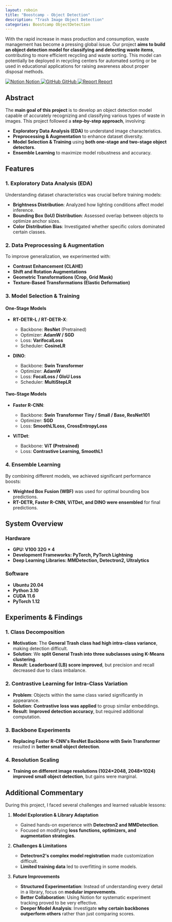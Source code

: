 ```yaml
---
layout: roboin
title: "Boostcamp - Object Detection"
description: "Trash Image Object Detection"
categories: Boostcamp ObjectDetection
---
```


With the rapid increase in mass production and consumption, waste management has become a pressing global issue. Our project **aims to build an object detection model for classifying and detecting waste items**, contributing to more efficient recycling and waste sorting. This model can potentially be deployed in recycling centers for automated sorting or be used in educational applications for raising awareness about proper disposal methods.

<div class="btn-row">
  <a href="https://principled-nation-e2a.notion.site/Project-02-Object-Detection-110921078eca80e3acd1e064c39538eb?pvs=4" target="_blank" class="btn">
    <img src="https://upload.wikimedia.org/wikipedia/commons/e/e9/Notion-logo.svg" alt="Notion" class="btn-icon"> Notion
  </a>
  <a href="https://github.com/boostcampaitech7/level2-objectdetection-cv-01" target="_blank" class="btn">
    <img src="https://github.githubassets.com/images/modules/logos_page/GitHub-Mark.png" alt="GitHub" class="btn-icon"> GitHub
  </a>
  <a href="https://github.com/user-attachments/files/18843605/Object.Detection.pdf" target="_blank" class="btn">
    <img src="https://cdn-icons-png.flaticon.com/256/80/80942.png" alt="Report" class="btn-icon"> Report
  </a>
</div>

## Abstract
The **main goal of this project** is to develop an object detection model capable of accurately recognizing and classifying various types of waste in images. This project followed a **step-by-step approach**, involving:
- **Exploratory Data Analysis (EDA)** to understand image characteristics.
- **Preprocessing & Augmentation** to enhance dataset diversity.
- **Model Selection & Training** using **both one-stage and two-stage object detectors**.
- **Ensemble Learning** to maximize model robustness and accuracy.

## Features

### 1. Exploratory Data Analysis (EDA)
Understanding dataset characteristics was crucial before training models:
- **Brightness Distribution**: Analyzed how lighting conditions affect model inference.
- **Bounding Box (IoU) Distribution**: Assessed overlap between objects to optimize anchor sizes.
- **Color Distribution Bias**: Investigated whether specific colors dominated certain classes.

### 2. Data Preprocessing & Augmentation
To improve generalization, we experimented with:
- **Contrast Enhancement (CLAHE)**
- **Shift and Rotation Augmentations**
- **Geometric Transformations (Crop, Grid Mask)**
- **Texture-Based Transformations (Elastic Deformation)**

### 3. Model Selection & Training

#### **One-Stage Models**
- **RT-DETR-L / RT-DETR-X**:  
  - Backbone: **ResNet** (Pretrained)  
  - Optimizer: **AdamW / SGD**  
  - Loss: **VarifocalLoss**  
  - Scheduler: **CosineLR**

- **DINO**:  
  - Backbone: **Swin Transformer**  
  - Optimizer: **AdamW**  
  - Loss: **FocalLoss / GIoU Loss**  
  - Scheduler: **MultiStepLR**

#### **Two-Stage Models**
- **Faster R-CNN**:  
  - Backbone: **Swin Transformer Tiny / Small / Base, ResNet101**  
  - Optimizer: **SGD**  
  - Loss: **SmoothL1Loss, CrossEntropyLoss**  

- **ViTDet**:  
  - Backbone: **ViT (Pretrained)**  
  - Loss: **Contrastive Learning, SmoothL1**  

### 4. Ensemble Learning
By combining different models, we achieved significant performance boosts:
- **Weighted Box Fusion (WBF)** was used for optimal bounding box predictions.
- **RT-DETR, Faster R-CNN, ViTDet, and DINO were ensembled** for final predictions.

## System Overview
### Hardware
- **GPU: V100 32G × 4**
- **Development Frameworks: PyTorch, PyTorch Lightning**
- **Deep Learning Libraries: MMDetection, Detectron2, Ultralytics**

### Software
- **Ubuntu 20.04**
- **Python 3.10**
- **CUDA 11.6**
- **PyTorch 1.12**

## Experiments & Findings

### 1. **Class Decomposition**
- **Motivation**: The **General Trash class had high intra-class variance**, making detection difficult.
- **Solution**: We **split General Trash into three subclasses using K-Means clustering**.
- **Result**: **Leaderboard (LB) score improved**, but precision and recall decreased due to class imbalance.

### 2. **Contrastive Learning for Intra-Class Variation**
- **Problem**: Objects within the same class varied significantly in appearance.
- **Solution**: **Contrastive loss was applied** to group similar embeddings.
- **Result**: **Improved detection accuracy**, but required additional computation.

### 3. **Backbone Experiments**
- **Replacing Faster R-CNN's ResNet Backbone with Swin Transformer** resulted in **better small object detection**.

### 4. **Resolution Scaling**
- **Training on different image resolutions (1024×2048, 2048×1024) improved small object detection**, but gains were marginal.

## Additional Commentary
During this project, I faced several challenges and learned valuable lessons:
1. **Model Exploration & Library Adaptation**
   - Gained hands-on experience with **Detectron2 and MMDetection**.
   - Focused on modifying **loss functions, optimizers, and augmentation strategies**.

2. **Challenges & Limitations**
   - **Detectron2's complex model registration** made customization difficult.
   - **Limited training data** led to overfitting in some models.

3. **Future Improvements**
   - **Structured Experimentation**: Instead of understanding every detail in a library, focus on **modular improvements**.
   - **Better Collaboration**: Using Notion for systematic experiment tracking proved to be very effective.
   - **Deeper Model Analysis**: Investigate **why certain backbones outperform others** rather than just comparing scores.